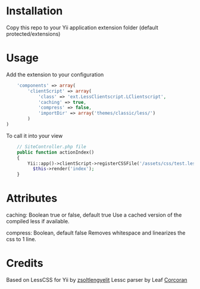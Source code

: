 # Installation

Copy this repo to your Yii application extension folder (default protected/extensions)

# Usage

Add the extension to your configuration
```php
    'components' => array(
        'clientScript' => array(
            'class' => 'ext.LessClientscript.LClientscript',
            'caching' => true,
            'compress' => false,
            'importDir' => array('themes/classic/less/')
        )
)
```

To call it into your view

```php
    // SiteController.php file
    public function actionIndex()
    {
        Yii::app()->clientScript->registerCSSFile('/assets/css/test.less','screen');
    	  $this->render('index');
    }
```

# Attributes

caching: Boolean true or false, default true
Use a cached version of the compiled less if available.

compress: Boolean, default false
Removes whitespace and linearizes the css to 1 line.

# Credits

Based on LessCSS for Yii by [zsoltlengyelit](https://github.com/zsoltlengyelit/LessCSS-for-Yii)
Lessc parser by Leaf [Corcoran](http://leafo.net/lessphp)